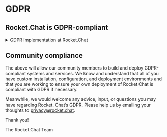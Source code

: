 # GDPR

## Rocket.Chat is GDPR-compliant

<details>

<summary>GDPR Implementation at Rocket.Chat</summary>

_Effective date: May 22, 2018_

Rocket.Chat has implemented various updates and changes to its codebase in preparation for GDPR enforcement on May 25th 2018.

A summary of Rocket.Chat's overall GDPR readiness strategy for this project can be found below:

[#9769](https://github.com/RocketChat/Rocket.Chat/issues/9769)

Our public statement can also be found on [GitHub](https://github.com/RocketChat/Rocket.Chat/issues/10823).

The following are some of the more recent GDPR updates that are now part of the core codebase:

## Right of Access

[#9767](https://github.com/RocketChat/Rocket.Chat/issues/9767) (implemented [#9906](https://github.com/RocketChat/Rocket.Chat/pull/9906))

## Right to be forgotten/erased

[#9766](https://github.com/RocketChat/Rocket.Chat/issues/9766) (implemented [#9947](https://github.com/RocketChat/Rocket.Chat/pull/9947))

## Data Portability

[#9768](https://github.com/RocketChat/Rocket.Chat/issues/9768) (implemented in [#9906](https://github.com/RocketChat/Rocket.Chat/pull/9906))

## Other rights

Other rights for the data subjects are either covered by features already built into our codebase or outside the scope of the open source software project, including:

### Right to Rectification

The codebase can be configured to support user modification/correction/rectification of any data supplied (entered) by the user.

### Right to restriction of processing

This is outside the scope of the open source software project and is up to the controller (administrator/deployer/operator of the the server system) to enforce.

### Right to Object

This is outside the scope of the open source software project and is up to the controller (administrator/deployer/operator of the server system) to enforce.

</details>

## Community compliance

The above will allow our community members to build and deploy GDPR-compliant systems and services. We know and understand that all of you have custom installation, configuration, and deployment environments and that you are working to ensure your own deployment of Rocket.Chat is compliant with GDPR if necessary.

Meanwhile, we would welcome any advice, input, or questions you may have regarding Rocket. Chat’s GDPR. Please help us by emailing your thoughts to privacy@rocket.chat.

Thank you!

The Rocket.Chat Team
